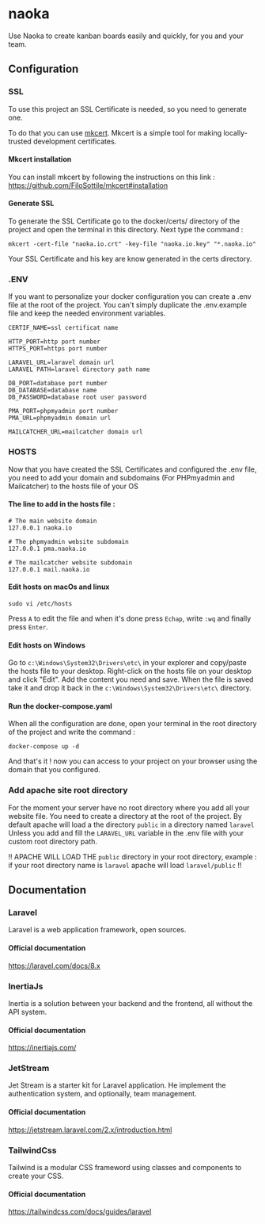 # naoka

Use Naoka to create kanban boards easily and quickly, for you and your team.

## Configuration

### SSL
To use this project an SSL Certificate is needed, so you need to generate one.

To do that you can use [mkcert](https://github.com/FiloSottile/mkcert).
Mkcert is a simple tool for making locally-trusted development certificates.

#### Mkcert installation
You can install mkcert by following the instructions on this link : https://github.com/FiloSottile/mkcert#installation

#### Generate SSL
To generate the SSL Certificate go to the docker/certs/ directory of the project and open the terminal in this directory.
Next type the command :

```
mkcert -cert-file "naoka.io.crt" -key-file "naoka.io.key" "*.naoka.io"
```

Your SSL Certificate and his key are know generated in the certs directory.

### .ENV

If you want to personalize your docker configuration you can create a .env file at the root of the project.
You can't simply duplicate the .env.example file and keep the needed environment variables.

```
CERTIF_NAME=ssl certificat name

HTTP_PORT=http port number
HTTPS_PORT=https port number

LARAVEL_URL=laravel domain url
LARAVEL PATH=laravel directory path name

DB_PORT=database port number
DB_DATABASE=database name
DB_PASSWORD=database root user password

PMA_PORT=phpmyadmin port number
PMA_URL=phpmyadmin domain url

MAILCATCHER_URL=mailcatcher domain url
```

### HOSTS

Now that you have created the SSL Certificates and configured the .env file,
you need to add your domain and subdomains (For PHPmyadmin and Mailcatcher) to the hosts file of your OS

#### The line to add in the hosts file :

```
# The main website domain
127.0.0.1 naoka.io

# The phpmyadmin website subdomain
127.0.0.1 pma.naoka.io

# The mailcatcher website subdomain
127.0.0.1 mail.naoka.io
```

#### Edit hosts on macOs and linux

```
sudo vi /etc/hosts
```

Press ```A``` to edit the file and when it's done press ```Echap```, 
write ```:wq``` and finally press ```Enter```.

#### Edit hosts on Windows

Go to ```c:\Windows\System32\Drivers\etc\``` in your explorer and copy/paste the hosts file 
to your desktop. 
Right-click on the hosts file on your desktop and click "Edit".
Add the content you need and save. When the file is saved take it and drop it back in the ```c:\Windows\System32\Drivers\etc\```
directory.

#### Run the docker-compose.yaml

When all the configuration are done, open your terminal in the root directory of the project and write the command : 

```
docker-compose up -d
```

And that's it ! now you can access to your project on your browser using the domain that you configured.

### Add apache site root directory 

For the moment your server have no root directory where you add all your website file.
You need to create a directory at the root of the project. By default apache will load a the directory ```public``` in a directory named ```laravel```
Unless you add and fill the ```LARAVEL_URL``` variable in the .env file with your custom root directory path.

!! APACHE WILL LOAD THE ```public``` directory in your root directory, example : if your 
root directory name is ```laravel``` apache will load ```laravel/public```
!!


## Documentation

### Laravel
Laravel is a web application framework, open sources.
#### Official documentation
https://laravel.com/docs/8.x


### InertiaJs
Inertia is a solution between your backend and the frontend, all without the API system.
#### Official documentation
https://inertiajs.com/


### JetStream
Jet Stream is a starter kit for Laravel application. He implement the authentication system, and optionally, team management.
#### Official documentation
https://jetstream.laravel.com/2.x/introduction.html

### TailwindCss
Tailwind is a modular CSS frameword using classes and components to create your CSS.
#### Official documentation
https://tailwindcss.com/docs/guides/laravel